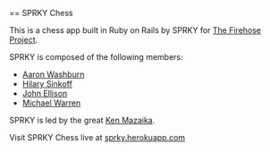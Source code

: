 == SPRKY Chess

This is a chess app built in Ruby on Rails by SPRKY for [The Firehose Project](http://thefirehoseproject.com).

SPRKY is composed of the following members:

+ [Aaron Washburn](https://github.com/washburnad)
+ [Hilary Sinkoff](https://github.com/hsinkoff)
+ [John Ellison](https://github.com/johnellison)
+ [Michael Warren](https://github.com/MCHLWRRN)

SPRKY is led by the great [Ken Mazaika](https://github.com/kenmazaika).

Visit SPRKY Chess live at [sprky.herokuapp.com]()

